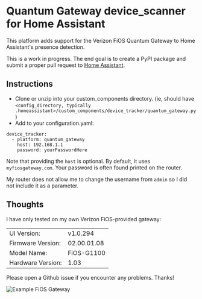 # Quantum Gateway device_scanner for Home Assistant
This platform adds support for the Verizon FiOS Quantum Gateway to Home Assistant's presence detection.

This is a work in progress. The end goal is to create a PyPI package and submit a proper pull request to [Home Assistant](https://github.com/home-assistant/home-assistant).

## Instructions
* Clone or unzip into your custom_components directory. (ie, should have `<config_directory, typically .homeassistant>/custom_components/device_tracker/quantum_gateway.py`)
* Add to your configuration.yaml:
```
device_tracker:
  - platform: quantum_gateway
    host: 192.168.1.1
    password: yourPasswordHere
```

  Note that providing the `host` is optional. By default, it uses `myfiosgateway.com`. Your password is often found printed on the router.

  My router does not allow me to change the username from `admin` so I did not include it as a parameter.

## Thoughts
I have only tested on my own Verizon FiOS-provided gateway:

|  |  |
| --- | --- |
| UI Version:  | v1.0.294 |
| Firmware Version: | 02.00.01.08 |
| Model Name: | FiOS-G1100 |
| Hardware Version: | 1.03 |

Please open a Github issue if you encounter any problems. Thanks!

![Example FiOS Gateway](https://cdn.arstechnica.net/wp-content/uploads/2016/07/fios-quantum-gateway.png)
